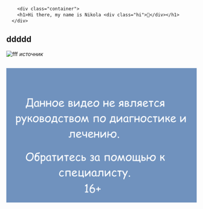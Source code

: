         <div class="container">
        <h1>Hi there, my name is Nikola <div class="hi">👋</div></h1>
      </div>
    
    
## ddddd
![fff](https://pressbooks.openeducationalberta.ca/app/uploads/sites/3/2018/08/0500Pronormoblast1-Gloria-Kwon.jpg)
_источник_

##
![hhh](./f.png)
